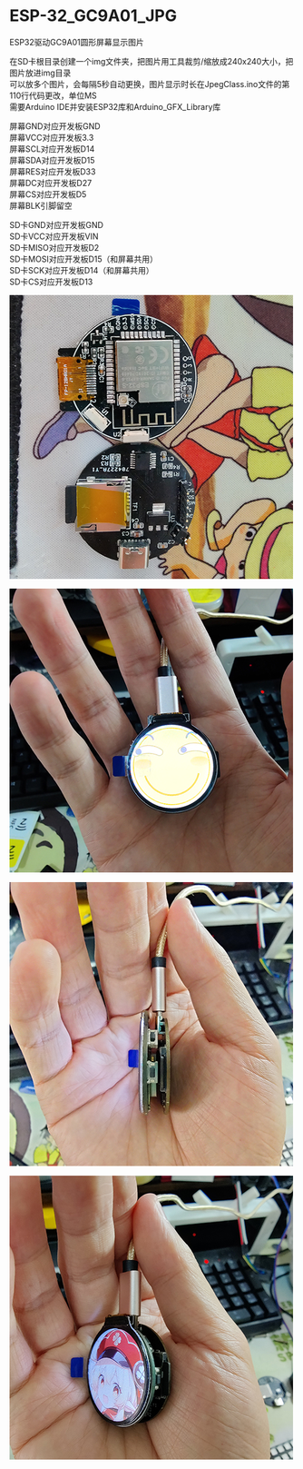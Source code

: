 # ESP-32_GC9A01_JPG
ESP32驱动GC9A01圆形屏幕显示图片
 
在SD卡根目录创建一个img文件夹，把图片用工具裁剪/缩放成240x240大小，把图片放进img目录  
可以放多个图片，会每隔5秒自动更换，图片显示时长在JpegClass.ino文件的第110行代码更改，单位MS  
需要Arduino IDE并安装ESP32库和Arduino_GFX_Library库  


屏幕GND对应开发板GND  
屏幕VCC对应开发板3.3  
屏幕SCL对应开发板D14  
屏幕SDA对应开发板D15  
屏幕RES对应开发板D33  
屏幕DC对应开发板D27  
屏幕CS对应开发板D5  
屏幕BLK引脚留空  
  
SD卡GND对应开发板GND  
SD卡VCC对应开发板VIN  
SD卡MISO对应开发板D2  
SD卡MOSI对应开发板D15（和屏幕共用）  
SD卡SCK对应开发板D14（和屏幕共用）  
SD卡CS对应开发板D13  

![img](https://github.com/Myzhazha/ESP-32_GC9A01_JPG/blob/main/img/0.jpg)  

![img](https://github.com/Myzhazha/ESP-32_GC9A01_JPG/blob/main/img/1.jpg)  


![img](https://github.com/Myzhazha/ESP-32_GC9A01_JPG/blob/main/img/2.jpg)  

![img](https://github.com/Myzhazha/ESP-32_GC9A01_JPG/blob/main/img/3.jpg)  
